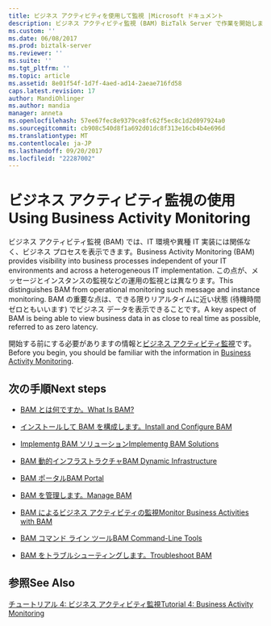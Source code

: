 ```yaml
---
title: ビジネス アクティビティを使用して監視 |Microsoft ドキュメント
description: ビジネス アクティビティ監視 (BAM) BizTalk Server で作業を開始します。
ms.custom: ''
ms.date: 06/08/2017
ms.prod: biztalk-server
ms.reviewer: ''
ms.suite: ''
ms.tgt_pltfrm: ''
ms.topic: article
ms.assetid: 8e01f54f-1d7f-4aed-ad14-2aeae716fd58
caps.latest.revision: 17
author: MandiOhlinger
ms.author: mandia
manager: anneta
ms.openlocfilehash: 57ee67fec8e9379ce8fc62f5ec8c1d2d097924a0
ms.sourcegitcommit: cb908c540d8f1a692d01dc8f313e16cb4b4e696d
ms.translationtype: MT
ms.contentlocale: ja-JP
ms.lasthandoff: 09/20/2017
ms.locfileid: "22287002"
---
```

# <a name="using-business-activity-monitoring"></a><span data-ttu-id="c993a-103">ビジネス アクティビティ監視の使用</span><span class="sxs-lookup"><span data-stu-id="c993a-103">Using Business Activity Monitoring</span></span>
<span data-ttu-id="c993a-104">ビジネス アクティビティ監視 (BAM) では、IT 環境や異種 IT 実装には関係なく、ビジネス プロセスを表示できます。</span><span class="sxs-lookup"><span data-stu-id="c993a-104">Business Activity Monitoring (BAM) provides visibility into business processes independent of your IT environments and across a heterogeneous IT implementation.</span></span> <span data-ttu-id="c993a-105">この点が、メッセージとインスタンスの監視などの運用の監視とは異なります。</span><span class="sxs-lookup"><span data-stu-id="c993a-105">This distinguishes BAM from operational monitoring such message and instance monitoring.</span></span> <span data-ttu-id="c993a-106">BAM の重要な点は、できる限りリアルタイムに近い状態 (待機時間ゼロともいいます) でビジネス データを表示できることです。</span><span class="sxs-lookup"><span data-stu-id="c993a-106">A key aspect of BAM is being able to view business data in as close to real time as possible, referred to as zero latency.</span></span>  
  
 <span data-ttu-id="c993a-107">開始する前にする必要がありますの情報と[ビジネス アクティビティ監視](../core/business-activity-monitoring.md)です。</span><span class="sxs-lookup"><span data-stu-id="c993a-107">Before you begin, you should be familiar with the information in [Business Activity Monitoring](../core/business-activity-monitoring.md).</span></span>  
  
## <a name="next-steps"></a><span data-ttu-id="c993a-108">次の手順</span><span class="sxs-lookup"><span data-stu-id="c993a-108">Next steps</span></span>
  
-   [<span data-ttu-id="c993a-109">BAM とは何ですか。</span><span class="sxs-lookup"><span data-stu-id="c993a-109">What Is BAM?</span></span>](../core/what-is-bam.md)  
  
-   [<span data-ttu-id="c993a-110">インストールして BAM を構成します。</span><span class="sxs-lookup"><span data-stu-id="c993a-110">Install and Configure BAM</span></span>](../core/installing-and-configuring-bam.md)  
  
-   [<span data-ttu-id="c993a-111">Implementg BAM ソリューション</span><span class="sxs-lookup"><span data-stu-id="c993a-111">Implementg BAM Solutions</span></span>](../core/implementing-bam-solutions.md)  
  
-   [<span data-ttu-id="c993a-112">BAM 動的インフラストラクチャ</span><span class="sxs-lookup"><span data-stu-id="c993a-112">BAM Dynamic Infrastructure</span></span>](../core/bam-dynamic-infrastructure.md)  
  
-   [<span data-ttu-id="c993a-113">BAM ポータル</span><span class="sxs-lookup"><span data-stu-id="c993a-113">BAM Portal</span></span>](../core/bam-portal.md)  
  
-   [<span data-ttu-id="c993a-114">BAM を管理します。</span><span class="sxs-lookup"><span data-stu-id="c993a-114">Manage BAM</span></span>](../core/managing-bam.md)  
  
-   [<span data-ttu-id="c993a-115">BAM によるビジネス アクティビティの監視</span><span class="sxs-lookup"><span data-stu-id="c993a-115">Monitor Business Activities with BAM</span></span>](../core/monitoring-business-activities-with-bam.md)  

-   [<span data-ttu-id="c993a-116">BAM コマンド ライン ツール</span><span class="sxs-lookup"><span data-stu-id="c993a-116">BAM Command-Line Tools</span></span>](bam-command-line-tools.md)
  
-   [<span data-ttu-id="c993a-117">BAM をトラブルシューティングします。</span><span class="sxs-lookup"><span data-stu-id="c993a-117">Troubleshoot BAM</span></span>](../core/troubleshooting-bam.md)  
  
## <a name="see-also"></a><span data-ttu-id="c993a-118">参照</span><span class="sxs-lookup"><span data-stu-id="c993a-118">See Also</span></span>  
 [<span data-ttu-id="c993a-119">チュートリアル 4: ビジネス アクティビティ監視</span><span class="sxs-lookup"><span data-stu-id="c993a-119">Tutorial 4: Business Activity Monitoring</span></span>](http://msdn.microsoft.com/library/81d5e768-f8a6-4eb0-8e6c-64db47455476)